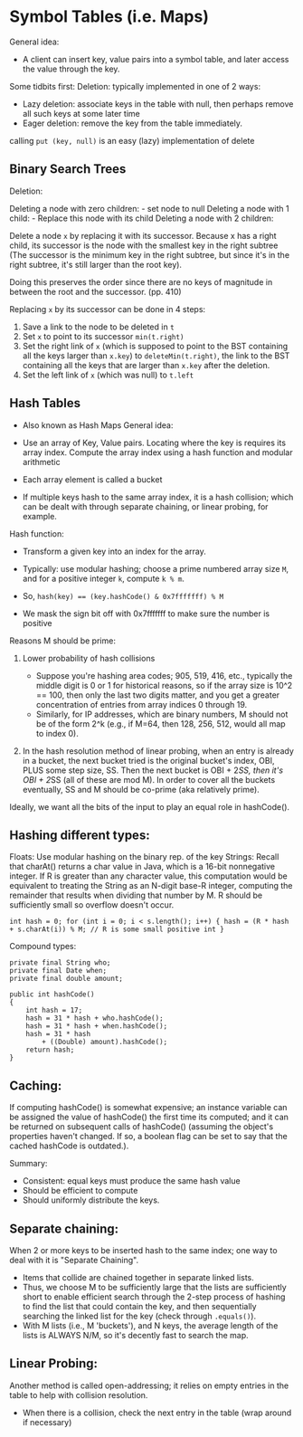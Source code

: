 Symbol Tables (i.e. Maps)
=========================

General idea:
- A client can insert key, value pairs into a symbol table, and later access the value through the key.

Some tidbits first:
Deletion: typically implemented in one of 2 ways:
- Lazy deletion: associate keys in the table with null, then perhaps remove all such keys at some later time
- Eager deletion: remove the key from the table immediately.

calling `put (key, null)` is an easy (lazy) implementation of delete


Binary Search Trees
-------------------

Deletion:

Deleting a node with zero children:
    - set node to null
Deleting a node with 1 child:
    - Replace this node with its child
Deleting a node with 2 children:

Delete a node `x` by replacing it with its successor. Because x has a right child, its successor is the node with the smallest key in the right subtree (The successor is the minimum key in the right subtree, but since it's in the right subtree, it's still larger than the root key).

Doing this preserves the order since there are no keys of magnitude in between the root and the successor. (pp. 410)

Replacing `x` by its successor can be done in 4 steps:

1) Save a link to the node to be deleted in `t`
2) Set `x` to point to its successor `min(t.right)`
3) Set the right link of `x` (which is supposed to point to the BST containing all the keys larger than `x.key`) to `deleteMin(t.right)`, the link to the BST containing all the keys that are larger than `x.key` after the deletion.
4) Set the left link of `x` (which was null) to `t.left`

Hash Tables
-----------

- Also known as Hash Maps
General idea:

- Use an array of Key, Value pairs. Locating where the key is requires its array index. Compute the array index using a hash function and modular arithmetic
- Each array element is called a bucket
- If multiple keys hash to the same array index, it is a hash collision; which can be dealt with through separate chaining, or linear probing, for example.

Hash function:

- Transform a given key into an index for the array. 
- Typically: use modular hashing; choose a prime numbered array size `M`, and for a positive integer `k`, compute `k % m`.

- So, `hash(key) == (key.hashCode() & 0x7fffffff) % M`
- We mask the sign bit off with 0x7fffffff to make sure the number is positive

Reasons M should be prime:

1) Lower probability of hash collisions
    - Suppose you're hashing area codes; 905, 519, 416, etc., typically the middle digit is 0 or 1 for historical reasons, so if the array size is 10^2 == 100, then only the last two digits matter, and you get a greater concentration of entries from array indices 0 through 19.
    - Similarly, for IP addresses, which are binary numbers, M should not be of the form 2^k (e.g., if M=64, then 128, 256, 512, would all map to index 0). 

2) In the hash resolution method of linear probing, when an entry is already in a bucket, the next bucket tried is the original bucket's index, OBI,  PLUS some step size, SS. Then the next bucket is OBI + 2*SS, then it's OBI + 2*SS (all of these are mod M). In order to cover all the buckets eventually, SS and M should be co-prime (aka relatively prime).

Ideally, we want all the bits of the input to play an equal role in hashCode().

Hashing different types:
------------------------

Floats: Use modular hashing on the binary rep. of the key
Strings: 
Recall that charAt() returns a char value in Java, which is a 16-bit nonnegative integer. If R is greater than any character value, this computation would be equivalent to treating the String as an N-digit base-R integer, computing the remainder that results when dividing that number by M. R should be sufficiently small so overflow doesn't occur.

`int hash = 0;
for (int i = 0; i < s.length(); i++) {
    hash = (R * hash + s.charAt(i)) % M; // R is some small positive int
}`

Compound types:

    private final String who;
    private final Date when;
    private final double amount;

    public int hashCode()
    {
        int hash = 17;
        hash = 31 * hash + who.hashCode();
        hash = 31 * hash + when.hashCode();
        hash = 31 * hash
            + ((Double) amount).hashCode();
        return hash;
    }

Caching:
--------

If computing hashCode() is somewhat expensive; an instance variable can be assigned the value of hashCode() the first time its computed; and it can be returned on subsequent calls of hashCode() (assuming the object's properties haven't changed. If so, a boolean flag can be set to say that the cached hashCode is outdated.).

Summary:

- Consistent: equal keys must produce the same hash value
- Should be efficient to compute
- Should uniformly distribute the keys.

Separate chaining:
------------------

When 2 or more keys to be inserted hash to the same index; one way to deal with it is "Separate Chaining".

- Items that collide are chained together in separate linked lists.
- Thus, we choose M to be sufficiently large that the lists are sufficiently short to enable efficient search through the 2-step process of hashing to find the list that could contain the key, and then sequentially searching the linked list for the key (check through `.equals()`).
- With M lists (i.e., M 'buckets'), and N keys, the average length of the lists is ALWAYS N/M, so it's decently fast to search the map.

Linear Probing:
---------------

Another method is called open-addressing; it relies on empty entries in the table to help with collision resolution.

- When there is a collision, check the next entry in the table (wrap around if necessary)
